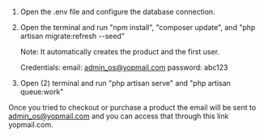 1. Open the .env file and configure the database connection.

2. Open the terminal and run "npm install", "composer update", and "php artisan migrate:refresh --seed"
    
    Note: It automatically creates the product and the first user.

    Credentials: email: admin_os@yopmail.com password: abc123

3. Open (2) terminal and run "php artisan serve" and "php artisan queue:work"

Once you tried to checkout or purchase a product the email will be sent to admin_os@yopmail.com and you can access that through this link yopmail.com.
 
